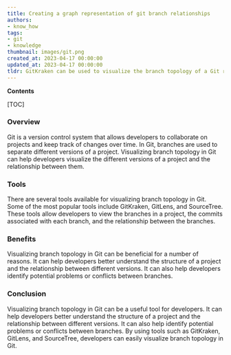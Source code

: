 ```yaml
---
title: Creating a graph representation of git branch relationships
authors:
- know_how
tags:
- git
- knowledge
thumbnail: images/git.png
created_at: 2023-04-17 00:00:00
updated_at: 2023-04-17 00:00:00
tldr: GitKraken can be used to visualize the branch topology of a Git repository.
---
```


**Contents**

[TOC]

### Overview

Git is a version control system that allows developers to collaborate on projects and keep track of changes over time. In Git, branches are used to separate different versions of a project. Visualizing branch topology in Git can help developers visualize the different versions of a project and the relationship between them.

### Tools

There are several tools available for visualizing branch topology in Git. Some of the most popular tools include GitKraken, GitLens, and SourceTree. These tools allow developers to view the branches in a project, the commits associated with each branch, and the relationship between the branches.

### Benefits

Visualizing branch topology in Git can be beneficial for a number of reasons. It can help developers better understand the structure of a project and the relationship between different versions. It can also help developers identify potential problems or conflicts between branches.

### Conclusion

Visualizing branch topology in Git can be a useful tool for developers. It can help developers better understand the structure of a project and the relationship between different versions. It can also help identify potential problems or conflicts between branches. By using tools such as GitKraken, GitLens, and SourceTree, developers can easily visualize branch topology in Git.
